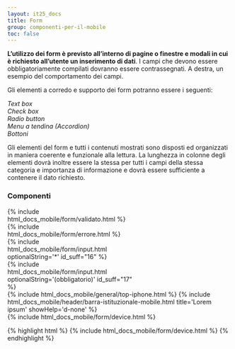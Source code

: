 ```yaml
---
layout: it25_docs
title: Form
group: componenti-per-il-mobile
toc: false
---
```


<style>
  .bd-example-mobile{
    width: 30vw;
  }
</style>

**L’utilizzo dei form è previsto all’interno di pagine o finestre e modali in cui è richiesto all’utente un inserimento di dati**. I campi che devono essere obbligatoriamente compilati dovranno essere contrassegnati. A destra, un esempio del comportamento dei campi.

Gli elementi a corredo e supporto dei form potranno essere i seguenti:

_Text box_
<br>
_Check box_
<br>
_Radio button_
<br>
_Menu a tendina (Accordion)_
<br>
_Bottoni_

Gli elementi del form e tutti i contenuti mostrati sono disposti ed organizzati in maniera coerente e funzionale alla lettura.
La lunghezza in colonne degli elementi dovrà inoltre essere la stessa per tutti i campi della stessa categoria e importanza di informazione e dovrà essere sufficiente a contenere il dato richiesto.

<div class="bd-example-mobile">
  <h3>Componenti</h3>
       <div class="pt-4 pb-2">
        {% include html_docs_mobile/form/validato.html  %}
       </div>
      <div class="py-2">
        {% include html_docs_mobile/form/errore.html  %}
      </div> 
      <div class="py-2">
        {% include html_docs_mobile/form/input.html optionalString='*' id_suff="16"  %}
       </div>
        <div class="py-2">
        {% include html_docs_mobile/form/input.html optionalString='(obbligatorio)' id_suff="17"  %}
       </div>
</div>

<div class="device-auto mt-5">
  {% include html_docs_mobile/general/top-iphone.html %}
  {% include html_docs_mobile/header/barra-istituzionale-mobile.html title='Lorem ipsum' showHelp='d-none' %}
  <div class="pb-4">
  {% include html_docs_mobile/form/device.html %}
  </div>
</div>

{% highlight html %}
{% include html_docs_mobile/form/device.html %}
{% endhighlight %}
